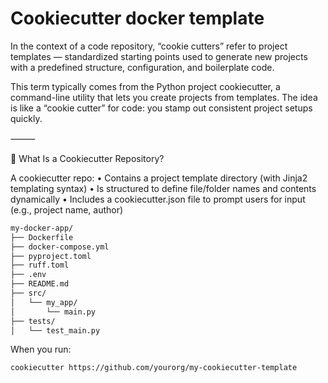 # Cookiecutter docker template

In the context of a code repository, “cookie cutters” refer to project templates — standardized starting points used to generate new projects with a predefined structure, configuration, and boilerplate code.

This term typically comes from the Python project cookiecutter, a command-line utility that lets you create projects from templates. The idea is like a “cookie cutter” for code: you stamp out consistent project setups quickly.

⸻

🔧 What Is a Cookiecutter Repository?

A cookiecutter repo:
	•	Contains a project template directory (with Jinja2 templating syntax)
	•	Is structured to define file/folder names and contents dynamically
	•	Includes a cookiecutter.json file to prompt users for input (e.g., project name, author)



```markdown
my-docker-app/
├── Dockerfile
├── docker-compose.yml
├── pyproject.toml
├── ruff.toml
├── .env
├── README.md
├── src/
│   └── my_app/
│       └── main.py
├── tests/
│   └── test_main.py
```


When you run:
```markdown
cookiecutter https://github.com/yourorg/my-cookiecutter-template
```